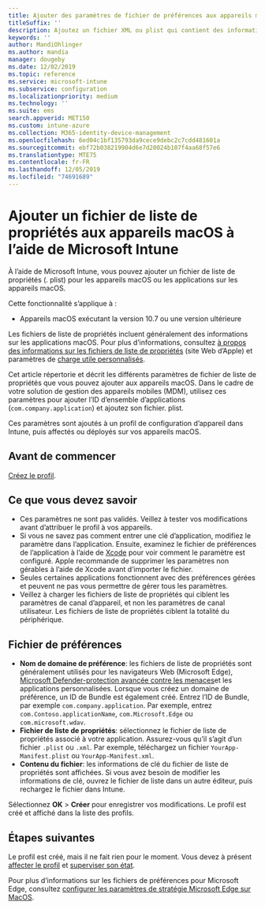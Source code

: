 ```yaml
---
title: Ajouter des paramètres de fichier de préférences aux appareils macOS dans Microsoft Intune - Azure | Microsoft Docs
titleSuffix: ''
description: Ajoutez un fichier XML ou plist qui contient des informations clés sur votre application. Utilisez un fichier de préférences profil de configuration d’appareil pour modifier les informations de clé dans le fichier de liste de propriétés et l’affecter à vos appareils macOS.
keywords: ''
author: MandiOhlinger
ms.author: mandia
manager: dougeby
ms.date: 12/02/2019
ms.topic: reference
ms.service: microsoft-intune
ms.subservice: configuration
ms.localizationpriority: medium
ms.technology: ''
ms.suite: ems
search.appverid: MET150
ms.custom: intune-azure
ms.collection: M365-identity-device-management
ms.openlocfilehash: 6ed04c1bf135793da9cece9debc2c7cdd481601a
ms.sourcegitcommit: ebf72b038219904d6e7d20024b107f4aa68f57e6
ms.translationtype: MTE75
ms.contentlocale: fr-FR
ms.lasthandoff: 12/05/2019
ms.locfileid: "74691689"
---
```

# <a name="add-a-property-list-file-to-macos-devices-using-microsoft-intune"></a>Ajouter un fichier de liste de propriétés aux appareils macOS à l’aide de Microsoft Intune

À l’aide de Microsoft Intune, vous pouvez ajouter un fichier de liste de propriétés (. plist) pour les appareils macOS ou les applications sur les appareils macOS.

Cette fonctionnalité s’applique à :

- Appareils macOS exécutant la version 10.7 ou une version ultérieure

Les fichiers de liste de propriétés incluent généralement des informations sur les applications macOS. Pour plus d’informations, consultez [à propos des informations sur les fichiers de liste de propriétés](https://developer.apple.com/library/archive/documentation/General/Reference/InfoPlistKeyReference/Articles/AboutInformationPropertyListFiles.html) (site Web d’Apple) et paramètres de [charge utile personnalisés](https://support.apple.com/guide/mdm/custom-mdm9abbdbe7/1/web/1).

Cet article répertorie et décrit les différents paramètres de fichier de liste de propriétés que vous pouvez ajouter aux appareils macOS. Dans le cadre de votre solution de gestion des appareils mobiles (MDM), utilisez ces paramètres pour ajouter l’ID d’ensemble d’applications (`com.company.application`) et ajoutez son fichier. plist.

Ces paramètres sont ajoutés à un profil de configuration d’appareil dans Intune, puis affectés ou déployés sur vos appareils macOS.

## <a name="before-you-begin"></a>Avant de commencer

[Créez le profil](device-profile-create.md).

## <a name="what-you-need-to-know"></a>Ce que vous devez savoir

- Ces paramètres ne sont pas validés. Veillez à tester vos modifications avant d’attribuer le profil à vos appareils.
- Si vous ne savez pas comment entrer une clé d’application, modifiez le paramètre dans l’application. Ensuite, examinez le fichier de préférences de l’application à l’aide de [Xcode](https://developer.apple.com/xcode/) pour voir comment le paramètre est configuré. Apple recommande de supprimer les paramètres non gérables à l’aide de Xcode avant d’importer le fichier.
- Seules certaines applications fonctionnent avec des préférences gérées et peuvent ne pas vous permettre de gérer tous les paramètres.
- Veillez à charger les fichiers de liste de propriétés qui ciblent les paramètres de canal d’appareil, et non les paramètres de canal utilisateur. Les fichiers de liste de propriétés ciblent la totalité du périphérique.

## <a name="preference-file"></a>Fichier de préférences

- **Nom de domaine de préférence**: les fichiers de liste de propriétés sont généralement utilisés pour les navigateurs Web (Microsoft Edge), [Microsoft Defender-protection avancée contre les menaces](https://docs.microsoft.com/windows/security/threat-protection/microsoft-defender-atp/microsoft-defender-atp-mac)et les applications personnalisées. Lorsque vous créez un domaine de préférence, un ID de Bundle est également créé. Entrez l’ID de Bundle, par exemple `com.company.application`. Par exemple, entrez `com.Contoso.applicationName`, `com.Microsoft.Edge` ou `com.microsoft.wdav`.
- **Fichier de liste de propriétés**: sélectionnez le fichier de liste de propriétés associé à votre application. Assurez-vous qu’il s’agit d’un fichier `.plist` ou `.xml`. Par exemple, téléchargez un fichier `YourApp-Manifest.plist` ou `YourApp-Manifest.xml`.
- **Contenu du fichier**: les informations de clé du fichier de liste de propriétés sont affichées. Si vous avez besoin de modifier les informations de clé, ouvrez le fichier de liste dans un autre éditeur, puis rechargez le fichier dans Intune.

Sélectionnez **OK** > **Créer** pour enregistrer vos modifications. Le profil est créé et affiché dans la liste des profils.

## <a name="next-steps"></a>Étapes suivantes

Le profil est créé, mais il ne fait rien pour le moment. Vous devez à présent [affecter le profil](device-profile-assign.md) et [superviser son état](device-profile-monitor.md).

Pour plus d’informations sur les fichiers de préférences pour Microsoft Edge, consultez [configurer les paramètres de stratégie Microsoft Edge sur MacOS](https://docs.microsoft.com/deployedge/configure-microsoft-edge-on-mac).
